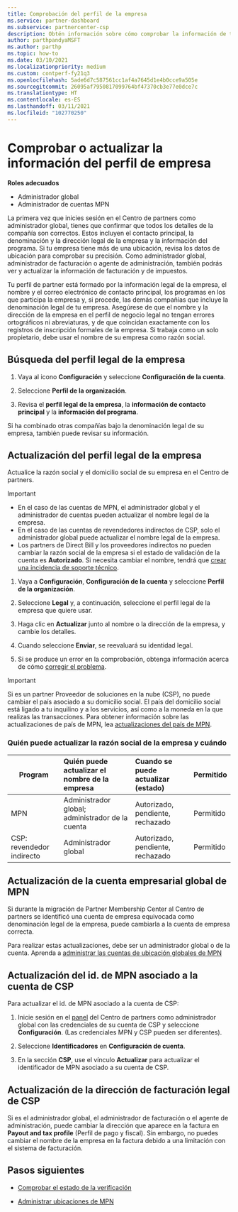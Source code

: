 ```yaml
---
title: Comprobación del perfil de la empresa
ms.service: partner-dashboard
ms.subservice: partnercenter-csp
description: Obtén información sobre cómo comprobar la información de tu empresa, como el contacto principal, la dirección y la información del programa. También puedes actualizar el domicilio legal y la dirección de facturación.
author: parthpandyaMSFT
ms.author: parthp
ms.topic: how-to
ms.date: 03/10/2021
ms.localizationpriority: medium
ms.custom: contperf-fy21q3
ms.openlocfilehash: 5ade6d7c587561cc1af4a7645d1e4b0cce9a505e
ms.sourcegitcommit: 26095af7950817099764bf47370cb3e77e0dce7c
ms.translationtype: HT
ms.contentlocale: es-ES
ms.lasthandoff: 03/11/2021
ms.locfileid: "102770250"
---
```

# <a name="verify-or-update-your-company-profile-information"></a>Comprobar o actualizar la información del perfil de empresa 

**Roles adecuados**

- Administrador global
- Administrador de cuentas MPN

La primera vez que inicies sesión en el Centro de partners como administrador global, tienes que confirmar que todos los detalles de la compañía son correctos. Estos incluyen el contacto principal, la denominación y la dirección legal de la empresa y la información del programa. Si tu empresa tiene más de una ubicación, revisa los datos de ubicación para comprobar su precisión. Como administrador global, administrador de facturación o agente de administración, también podrás ver y actualizar la información de facturación y de impuestos.

Tu perfil de partner está formado por la información legal de la empresa, el nombre y el correo electrónico de contacto principal, los programas en los que participa la empresa y, si procede, las demás compañías que incluye la denominación legal de tu empresa. Asegúrese de que el nombre y la dirección de la empresa en el perfil de negocio legal no tengan errores ortográficos ni abreviaturas, y de que coincidan exactamente con los registros de inscripción formales de la empresa. Si trabaja como un solo propietario, debe usar el nombre de su empresa como razón social.


## <a name="locate-the-legal-business-profile"></a>Búsqueda del perfil legal de la empresa

1. Vaya al icono **Configuración** y seleccione **Configuración de la cuenta**.
 
1. Seleccione **Perfil de la organización**. 

2. Revisa el **perfil legal de la empresa**, la **información de contacto principal** y la **información del programa**.

Si ha combinado otras compañías bajo la denominación legal de su empresa, también puede revisar su información. 

## <a name="update-your-legal-business-profile"></a>Actualización del perfil legal de la empresa 

Actualice la razón social y el domicilio social de su empresa en el Centro de partners.

>[!Important]
>- En el caso de las cuentas de MPN, el administrador global y el administrador de cuentas pueden actualizar el nombre legal de la empresa.
>- En el caso de las cuentas de revendedores indirectos de CSP, solo el administrador global puede actualizar el nombre legal de la empresa. 
>- Los partners de Direct Bill y los proveedores indirectos no pueden cambiar la razón social de la empresa si el estado de validación de la cuenta es **Autorizado**. Si necesita cambiar el nombre, tendrá que [crear una incidencia de soporte técnico](https://partner.microsoft.com/dashboard/support/servicerequests/create?stage=2&topicid=eb74583c-61b3-2124-bffc-00920e0ae772).



1. Vaya a **Configuración**, **Configuración de la cuenta** y seleccione **Perfil de la organización**.

2. Seleccione **Legal** y, a continuación, seleccione el perfil legal de la empresa que quiere usar.

1. Haga clic en **Actualizar** junto al nombre o la dirección de la empresa, y cambie los detalles.
 
1. Cuando seleccione **Enviar**, se reevaluará su identidad legal.

1. Si se produce un error en la comprobación, obtenga información acerca de cómo [corregir el problema](verification-responses.md).

>[!Important]
>Si es un partner Proveedor de soluciones en la nube (CSP), no puede cambiar el país asociado a su domicilio social. El país del domicilio social está ligado a tu inquilino y a los servicios, así como a la moneda en la que realizas las transacciones. Para obtener información sobre las actualizaciones de país de MPN, lea  [actualizaciones del país de MPN](manage-locations.md#change-country-of-partner-global-account).


### <a name="who-can-update-legal-business-name-and-when"></a>Quién puede actualizar la razón social de la empresa y cuándo

|**Program**|**Quién puede actualizar el nombre de la empresa**|**Cuando se puede actualizar (estado)**|**Permitido**|
|---------------------|:-------------------------------|:------------|:-----------------|
MPN|Administrador global; administrador de la cuenta|Autorizado, pendiente, rechazado| Permitido|
|CSP: revendedor indirecto|Administrador global|Autorizado, pendiente, rechazado| Permitido|


## <a name="update-your-mpn-global-business-account"></a>Actualización de la cuenta empresarial global de MPN

Si durante la migración de Partner Membership Center al Centro de partners se identificó una cuenta de empresa equivocada como denominación legal de la empresa, puede cambiarla a la cuenta de empresa correcta.

Para realizar estas actualizaciones, debe ser un administrador global o de la cuenta. Aprenda a [administrar las cuentas de ubicación globales de MPN](manage-locations.md)


## <a name="update-your-mpn-id-associated-with-your-csp-account"></a>Actualización del id. de MPN asociado a la cuenta de CSP

Para actualizar el id. de MPN asociado a la cuenta de CSP:

1. Inicie sesión en el [panel](https://partner.microsoft.com/dashboard/home) del Centro de partners como administrador global con las credenciales de su cuenta de CSP y seleccione **Configuración**. (Las credenciales MPN y CSP pueden ser diferentes).
 
1. Seleccione **Identificadores** en **Configuración de cuenta**.

1. En la sección **CSP**, use el vínculo **Actualizar** para actualizar el identificador de MPN asociado a su cuenta de CSP. 


## <a name="update-your-csp-legal-billing-address"></a>Actualización de la dirección de facturación legal de CSP

Si es el administrador global, el administrador de facturación o el agente de administración, puede cambiar la dirección que aparece en la factura en **Payout and tax profile** (Perfil de pago y fiscal). Sin embargo, no puedes cambiar el nombre de la empresa en la factura debido a una limitación con el sistema de facturación.


## <a name="next-steps"></a>Pasos siguientes

- [Comprobar el estado de la verificación](verification-responses.md)

- [Administrar ubicaciones de MPN](manage-locations.md)
